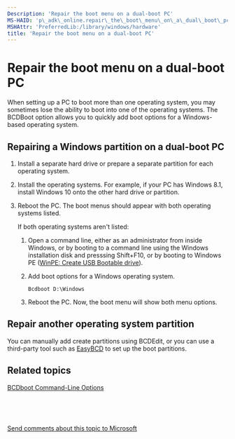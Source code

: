 ```yaml
---
Description: 'Repair the boot menu on a dual-boot PC'
MS-HAID: 'p\_adk\_online.repair\_the\_boot\_menu\_on\_a\_dual\_boot\_pc'
MSHAttr: 'PreferredLib:/library/windows/hardware'
title: 'Repair the boot menu on a dual-boot PC'
---
```


# Repair the boot menu on a dual-boot PC


When setting up a PC to boot more than one operating system, you may sometimes lose the ability to boot into one of the operating systems. The BCDBoot option allows you to quickly add boot options for a Windows-based operating system.

## <span id="Repairing_a_Windows_partition_on_a_dual-boot_PC"></span><span id="repairing_a_windows_partition_on_a_dual-boot_pc"></span><span id="REPAIRING_A_WINDOWS_PARTITION_ON_A_DUAL-BOOT_PC"></span>Repairing a Windows partition on a dual-boot PC


1.  Install a separate hard drive or prepare a separate partition for each operating system.

2.  Install the operating systems. For example, if your PC has Windows 8.1, install Windows 10 onto the other hard drive or partition.

3.  Reboot the PC. The boot menus should appear with both operating systems listed.

    If both operating systems aren't listed:

    1.  Open a command line, either as an administrator from inside Windows, or by booting to a command line using the Windows installation disk and presssing Shift+F10, or by booting to Windows PE ([WinPE: Create USB Bootable drive](winpe-create-usb-bootable-drive.md)).

    2.  Add boot options for a Windows operating system.

        ``` syntax
        Bcdboot D:\Windows
        ```

    3.  Reboot the PC. Now, the boot menu will show both menu options.

## <span id="Repair_another_operating_system_partition"></span><span id="repair_another_operating_system_partition"></span><span id="REPAIR_ANOTHER_OPERATING_SYSTEM_PARTITION"></span>Repair another operating system partition


You can manually add create partitions using BCDEdit, or you can use a third-party tool such as [EasyBCD](http://go.microsoft.com/fwlink/?LinkId=330254) to set up the boot partitions.

## <span id="related_topics"></span>Related topics


[BCDboot Command-Line Options](bcdboot-command-line-options-8-techref-di.md)

 

 

[Send comments about this topic to Microsoft](mailto:wsddocfb@microsoft.com?subject=Documentation%20feedback%20%5Bp_adk_online\p_adk_online%5D:%20Repair%20the%20boot%20menu%20on%20a%20dual-boot%20PC%20%20RELEASE:%20%284/11/2016%29&body=%0A%0APRIVACY%20STATEMENT%0A%0AWe%20use%20your%20feedback%20to%20improve%20the%20documentation.%20We%20don't%20use%20your%20email%20address%20for%20any%20other%20purpose,%20and%20we'll%20remove%20your%20email%20address%20from%20our%20system%20after%20the%20issue%20that%20you're%20reporting%20is%20fixed.%20While%20we're%20working%20to%20fix%20this%20issue,%20we%20might%20send%20you%20an%20email%20message%20to%20ask%20for%20more%20info.%20Later,%20we%20might%20also%20send%20you%20an%20email%20message%20to%20let%20you%20know%20that%20we've%20addressed%20your%20feedback.%0A%0AFor%20more%20info%20about%20Microsoft's%20privacy%20policy,%20see%20http://privacy.microsoft.com/default.aspx. "Send comments about this topic to Microsoft")




